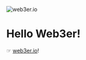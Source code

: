 ![web3er.io](https://komarev.com/ghpvc/?username=hello-web3er)
# Hello Web3er!
☞ [web3er.io](http://web3er.io)!
